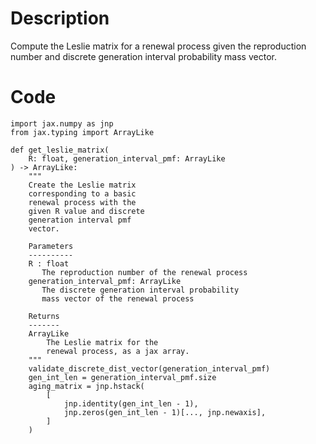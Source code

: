 # Description
Compute the Leslie matrix for a renewal process given the reproduction number and discrete generation interval probability mass vector.

# Code
```
import jax.numpy as jnp
from jax.typing import ArrayLike

def get_leslie_matrix(
    R: float, generation_interval_pmf: ArrayLike
) -> ArrayLike:
    """
    Create the Leslie matrix
    corresponding to a basic
    renewal process with the
    given R value and discrete
    generation interval pmf
    vector.

    Parameters
    ----------
    R : float
       The reproduction number of the renewal process
    generation_interval_pmf: ArrayLike
       The discrete generation interval probability
       mass vector of the renewal process

    Returns
    -------
    ArrayLike
        The Leslie matrix for the
        renewal process, as a jax array.
    """
    validate_discrete_dist_vector(generation_interval_pmf)
    gen_int_len = generation_interval_pmf.size
    aging_matrix = jnp.hstack(
        [
            jnp.identity(gen_int_len - 1),
            jnp.zeros(gen_int_len - 1)[..., jnp.newaxis],
        ]
    )


```
